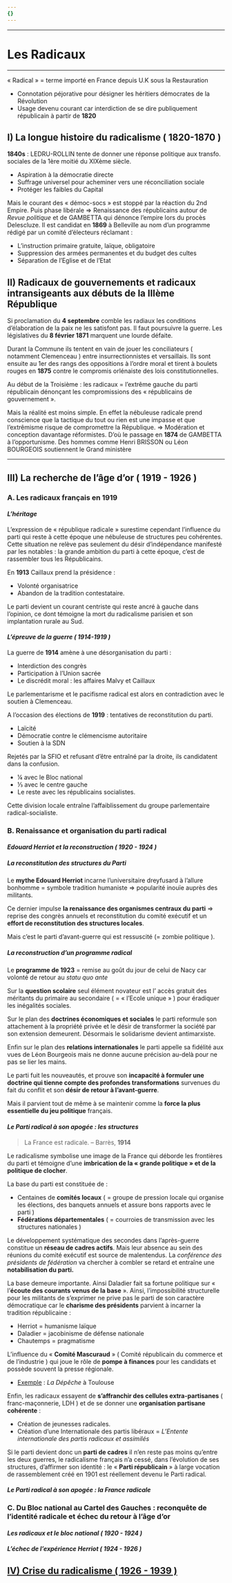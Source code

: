 ```yaml
---
{}
---
```

***
# Les Radicaux 
***
« Radical » = terme importé en France depuis U.K sous la Restauration 
- Connotation péjorative pour désigner les héritiers démocrates de la Révolution 
- Usage devenu courant car interdiction de se dire publiquement républicain à partir de **1820**

## I) La longue histoire du radicalisme ( 1820-1870 )

**1840s** : LEDRU-ROLLIN tente de donner une réponse politique aux transfo. sociales de la 1ère moitié du XIXème siècle.
- Aspiration à la démocratie directe 
- Suffrage universel pour acheminer vers une réconciliation sociale 
- Protéger les faibles du Capital 

Mais le courant des « démoc-socs » est stoppé par la réaction du 2nd Empire. Puis phase libérale ⇒ Renaissance des républicains autour de *Revue politique* et de GAMBETTA qui dénonce l’empire lors du procès Delescluze. Il est candidat en **1869** à Belleville au nom d’un programme rédigé par un comité d’électeurs réclamant : 
- L’instruction primaire gratuite, laïque, obligatoire
- Suppression des armées permanentes et du budget des cultes 
- Séparation de l’Eglise et de l’Etat

## II) Radicaux de gouvernements et radicaux intransigeants aux débuts de la IIIème République

Si proclamation du **4 septembre** comble les radiaux les conditions d’élaboration de la paix ne les satisfont pas. Il faut poursuivre la guerre. Les législatives du **8 février 1871** marquent une lourde défaite.

Durant la Commune ils tentent en vain de jouer les conciliateurs ( notamment Clemenceau ) entre insurrectionnistes et versaillais. Ils sont ensuite au 1er des rangs des oppositions à l’ordre moral et tirent à boulets rouges en **1875** contre le compromis orlénaiste des lois constitutionnelles.

Au début de la Troisième : les radicaux = l’extrême gauche du parti républicain dénonçant les compromissions des « républicains de gouvernement ».

Mais la réalité est moins simple. En effet la nébuleuse radicale prend conscience que la tactique du tout ou rien est une impasse et que l’extrêmisme risque de compromettre la République. ⇒ Modération et conception davantage réformistes. D’où le passage en **1874** de GAMBETTA à l’opportunisme. Des hommes comme Henri BRISSON ou Léon BOURGEOIS soutiennent le Grand ministère

***
## III) La recherche de l’âge d’or ( 1919 - 1926 )

### A. Les radicaux français en 1919

#### *L’héritage* 

L’expression de « république radicale » surestime cependant l’influence du parti qui reste à cette époque une nébuleuse de structures peu cohérentes. Cette situation ne relève pas seulement du désir d’indépendance manifesté par les notables : la grande ambition du parti à cette époque, c’est de rassembler tous les Républicains.

En **1913** Caillaux prend la présidence : 
- Volonté organisatrice
- Abandon de la tradition contestataire.

Le parti devient un courant centriste qui reste ancré à gauche dans l’opinion, ce dont témoigne la mort du radicalisme parisien et son implantation rurale au Sud.  

#### *L’épreuve de la guerre ( 1914-1919 )*

La guerre de **1914** amène à une désorganisation du parti : 
- Interdiction des congrès 
- Participation à l’Union sacrée 
- Le discrédit moral : les affaires Malvy et Caillaux

Le parlementarisme et le pacifisme radical est alors en contradiction avec le soutien à Clemenceau. 

A l’occasion des élections de **1919** : tentatives de reconstitution du parti.
- Laïcité 
- Démocratie contre le clémencisme autoritaire 
- Soutien à la SDN

Rejetés par la SFIO et refusant d’être entraîné par la droite, ils candidatent dans la confusion.
- ¼ avec le Bloc national 
- ⅓ avec le centre gauche 
- Le reste avec les républicains socialistes.

Cette division locale entraîne l’affaiblissement du groupe parlementaire radical-socialiste.

### B. Renaissance et organisation du parti radical  

#### *Edouard Herriot et la reconstruction ( 1920 - 1924 )*

##### La reconstitution des structures du Parti 

Le **mythe Edouard Herriot** incarne l’universitaire dreyfusard à l’allure bonhomme = symbole tradition humaniste ⇒ popularité inouïe auprès des militants.

Ce dernier impulse **la renaissance des organismes centraux du parti** ⇒ reprise des congrès annuels et reconstitution du comité exécutif et un **effort de reconstitution des structures locales**. 

Mais c’est le parti d’avant-guerre qui est ressuscité (= zombie politique ).

##### La reconstruction d’un programme radical 

 Le **programme de 1923** = remise au goût du jour de celui de Nacy car volonté de retour au *statu quo ante* 

Sur la **question scolaire** seul élément novateur est l’ accès gratuit des méritants du primaire au secondaire ( = « l’Ecole unique » ) pour éradiquer les inégalités sociales.

Sur le plan des **doctrines économiques et sociales** le parti reformule son attachement à la propriété privée et le désir de transformer la société par son extension demeurent. Désormais le solidarisme devient antimarxiste. 

Enfin sur le plan des **relations internationales** le parti appelle sa fidélité aux vues de Léon Bourgeois  mais ne donne aucune précision au-delà pour ne pas se lier les mains.

Le parti fuit les nouveautés, et prouve son **incapacité à formuler une doctrine qui tienne compte des profondes transformations** survenues du fait du conflit et son **désir de retour à l’avant-guerre**. 

Mais il parvient tout de même à se maintenir comme la **force la plus essentielle du jeu politique** français.

#### *Le Parti radical à son apogée : les structures*

> La France est radicale. – Barrès, **1914** 

Le radicalisme symbolise une image de la France qui déborde les frontières du parti et témoigne d’une **imbrication de la « grande politique » et de la politique de clocher**.

La base du parti est constituée de : 
- Centaines de **comités locaux** ( = groupe de pression locale qui organise les élections, des banquets annuels et assure bons rapports avec le parti ) 
- **Fédérations départementales** ( = courroies de transmission avec les structures nationales )

Le développement systématique des secondes dans l’après-guerre constitue un **réseau de cadres actifs**. Mais leur absence au sein des réunions du comité exécutif est source de malentendus. La *conférence des présidents de fédération* va chercher à combler se retard et entraîne une **notabilisation du parti.** 

La base demeure importante. Ainsi Daladier fait sa fortune politique sur « l’**écoute des courants venus de la base** ». Ainsi, l’impossibilité structurelle pour les militants de s’exprimer ne prive pas le parti de son caractère démocratique car le **charisme des présidents** parvient à incarner la tradition républicaine : 
- Herriot = humanisme laïque 
- Daladier = jacobinisme de défense nationale 
- Chautemps = pragmatisme

L’influence du « **Comité Mascuraud** » ( Comité républicain du commerce et de l’industrie ) qui joue le rôle de **pompe à finances** pour les candidats et possède souvent la presse régionale.
- <u>Exemple</u> : *La Dépêche* à Toulouse 

Enfin, les radicaux essayent de **s’affranchir des cellules extra-partisanes** ( franc-maçonnerie, LDH ) et de se donner une **organisation partisane cohérente** : 
- Création de jeunesses radicales. 
- Création d’une Internationale des partis libéraux = *L’Entente internationale des partis radicaux et assimilés*

Si le parti devient donc un **parti de cadres** il n’en reste pas moins qu’entre les deux guerres, le radicalisme français n’a cessé, dans l’évolution de ses structures, d’affirmer son identité : le « **Parti républicain** » à large vocation de rassemblement créé en 1901 est réellement devenu le Parti radical.

#### *Le Parti radical à son apogée : la France radicale* 



### C. Du Bloc national au Cartel des Gauches : reconquête de l’identité radicale et échec du retour à l’âge d’or

#### *Les radicaux et le bloc national ( 1920 - 1924 )*

#### *L’échec de l’expérience Herriot ( 1924 - 1926 )*

## <u>IV) Crise du radicalisme ( 1926 - 1939 )</u> 



